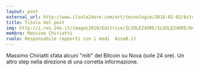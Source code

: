 ```yaml
---
layout: post
external_url: http://www.ilsole24ore.com/art/tecnologie/2016-02-02/bitcoin-non-e-sicuro-170847.shtml?uuid=ACi1ZDMC&nmll=2707#navigation
title: Titolo del post
img: http://i.res.24o.it/images2010/Editrice/ILSOLE24ORE/ILSOLE24ORE/Online/Immagini/ArticleGallery/Tecnologie/2016/02/Ritagli/bitcoin-U201941174411nmH-228x197@IlSole24Ore-k4HI--672x351@IlSole24Ore-Web.jpg?uuid=b0887f7a-c9cb-11e5-9949-c77b5e0fb427 
membro: Massimo Chiriatti
ruolo: Responsabile rapporti con i medi  AssoB.it
---
```

Massimo Chiriatti sfata alcuni "miti" del Bitcoin su Nova (sole 24 ore).
Un altro step nella direzione di una corretta informazione.
